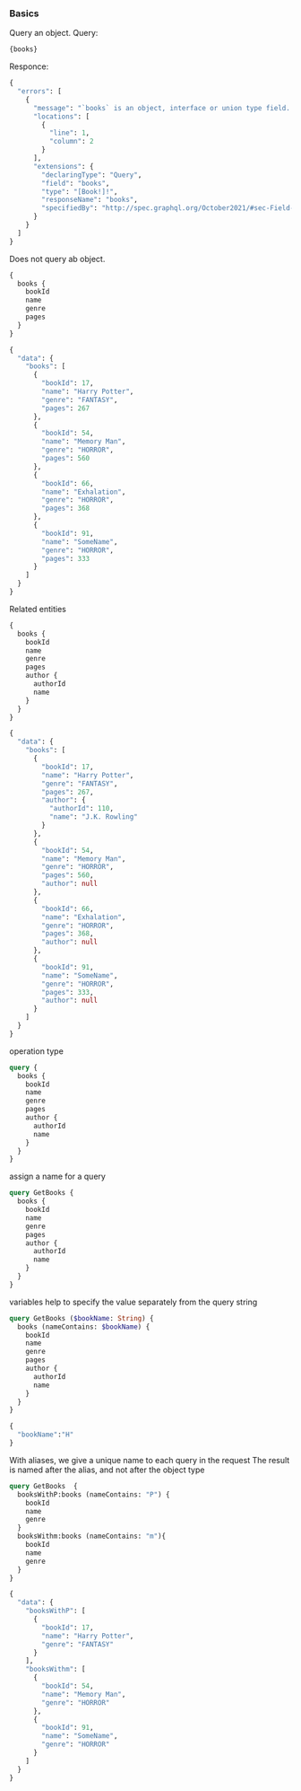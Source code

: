 ### Basics
Query an object.
Query:
```graphql
{books}
```
Responce:
```graphql
{
  "errors": [
    {
      "message": "`books` is an object, interface or union type field. Leaf selections on objects, interfaces, and unions without subfields are disallowed.",
      "locations": [
        {
          "line": 1,
          "column": 2
        }
      ],
      "extensions": {
        "declaringType": "Query",
        "field": "books",
        "type": "[Book!]!",
        "responseName": "books",
        "specifiedBy": "http://spec.graphql.org/October2021/#sec-Field-Selections-on-Objects-Interfaces-and-Unions-Types"
      }
    }
  ]
}
```
Does not query ab object.
```graphql
{
  books {
    bookId
    name
    genre
    pages
  }
}
```
```graphql
{
  "data": {
    "books": [
      {
        "bookId": 17,
        "name": "Harry Potter",
        "genre": "FANTASY",
        "pages": 267
      },
      {
        "bookId": 54,
        "name": "Memory Man",
        "genre": "HORROR",
        "pages": 560
      },
      {
        "bookId": 66,
        "name": "Exhalation",
        "genre": "HORROR",
        "pages": 368
      },
      {
        "bookId": 91,
        "name": "SomeName",
        "genre": "HORROR",
        "pages": 333
      }
    ]
  }
}
```
Related entities
```graphql
{
  books {
    bookId
    name
    genre
    pages
    author {
      authorId
      name
    }
  }
}
```
```graphql
{
  "data": {
    "books": [
      {
        "bookId": 17,
        "name": "Harry Potter",
        "genre": "FANTASY",
        "pages": 267,
        "author": {
          "authorId": 110,
          "name": "J.K. Rowling"
        }
      },
      {
        "bookId": 54,
        "name": "Memory Man",
        "genre": "HORROR",
        "pages": 560,
        "author": null
      },
      {
        "bookId": 66,
        "name": "Exhalation",
        "genre": "HORROR",
        "pages": 368,
        "author": null
      },
      {
        "bookId": 91,
        "name": "SomeName",
        "genre": "HORROR",
        "pages": 333,
        "author": null
      }
    ]
  }
}
```
operation type
```graphql
query {
  books {
    bookId
    name
    genre
    pages
    author {
      authorId
      name
    }
  }
}
```
assign a name for a query
```graphql
query GetBooks {
  books {
    bookId
    name
    genre
    pages
    author {
      authorId
      name
    }
  }
}
```
variables help to specify the value separately from the query string
```graphql
query GetBooks ($bookName: String) {
  books (nameContains: $bookName) {
    bookId
    name
    genre
    pages
    author {
      authorId
      name
    }
  }
}
```
```graphql
{
  "bookName":"H"
}
```
With aliases, we give a unique name to each query in the request
The result is named after the alias, and not after the object type
```graphql
query GetBooks  {
  booksWithP:books (nameContains: "P") {
    bookId
    name
    genre
  }
  booksWithm:books (nameContains: "m"){
    bookId
    name
    genre
  }
}
```
```graphql
{
  "data": {
    "booksWithP": [
      {
        "bookId": 17,
        "name": "Harry Potter",
        "genre": "FANTASY"
      }
    ],
    "booksWithm": [
      {
        "bookId": 54,
        "name": "Memory Man",
        "genre": "HORROR"
      },
      {
        "bookId": 91,
        "name": "SomeName",
        "genre": "HORROR"
      }
    ]
  }
}

```
